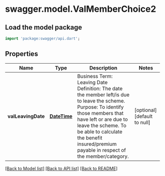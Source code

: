 # swagger.model.ValMemberChoice2

## Load the model package
```dart
import 'package:swagger/api.dart';
```

## Properties
Name | Type | Description | Notes
------------ | ------------- | ------------- | -------------
**valLeavingDate** | [**DateTime**](DateTime.md) | Business Term: Leaving Date Definition: The date the member left/is due to leave the scheme. Purpose: To identify those members that have left or are due to leave the scheme. To be able to calculate the benefit insured/premium payable in respect of the member/category. | [optional] [default to null]

[[Back to Model list]](../README.md#documentation-for-models) [[Back to API list]](../README.md#documentation-for-api-endpoints) [[Back to README]](../README.md)

